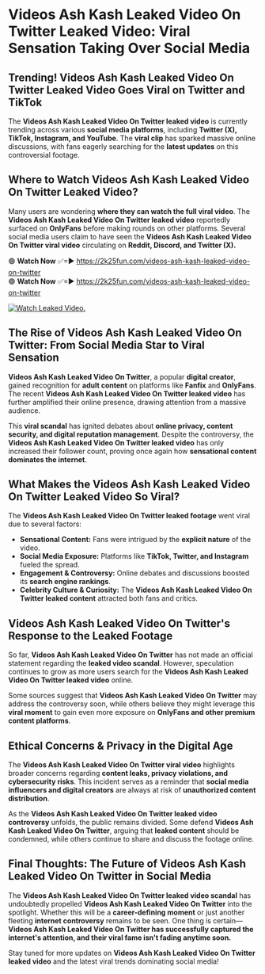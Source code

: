 # Videos Ash Kash Leaked Video On Twitter Leaked Video: Viral Sensation Taking Over Social Media

## **Trending! Videos Ash Kash Leaked Video On Twitter Leaked Video Goes Viral on Twitter and TikTok**
The **Videos Ash Kash Leaked Video On Twitter leaked video** is currently trending across various **social media platforms**, including **Twitter (X), TikTok, Instagram, and YouTube**. The **viral clip** has sparked massive online discussions, with fans eagerly searching for the **latest updates** on this controversial footage.

## **Where to Watch Videos Ash Kash Leaked Video On Twitter Leaked Video?**
Many users are wondering **where they can watch the full viral video**. The **Videos Ash Kash Leaked Video On Twitter leaked video** reportedly surfaced on **OnlyFans** before making rounds on other platforms. Several social media users claim to have seen the **Videos Ash Kash Leaked Video On Twitter viral video** circulating on **Reddit, Discord, and Twitter (X).**

🟢 **Watch Now** ✅=► https://2k25fun.com/videos-ash-kash-leaked-video-on-twitter  
🟢 **Watch Now** ✅=► https://2k25fun.com/videos-ash-kash-leaked-video-on-twitter  

[![Watch Leaked Video.](https://miro.medium.com/v2/resize:fit:828/format:webp/1*cilzJN44JGOrTw9NJCrNHA.gif "Watch Leaked Video")](https://2k25fun.com/videos-ash-kash-leaked-video-on-twitter)

## **The Rise of Videos Ash Kash Leaked Video On Twitter: From Social Media Star to Viral Sensation**
**Videos Ash Kash Leaked Video On Twitter**, a popular **digital creator**, gained recognition for **adult content** on platforms like **Fanfix** and **OnlyFans**. The recent **Videos Ash Kash Leaked Video On Twitter leaked video** has further amplified their online presence, drawing attention from a massive audience.

This **viral scandal** has ignited debates about **online privacy, content security, and digital reputation management**. Despite the controversy, the **Videos Ash Kash Leaked Video On Twitter leaked video** has only increased their follower count, proving once again how **sensational content dominates the internet**.

## **What Makes the Videos Ash Kash Leaked Video On Twitter Leaked Video So Viral?**
The **Videos Ash Kash Leaked Video On Twitter leaked footage** went viral due to several factors:
- **Sensational Content:** Fans were intrigued by the **explicit nature** of the video.
- **Social Media Exposure:** Platforms like **TikTok, Twitter, and Instagram** fueled the spread.
- **Engagement & Controversy:** Online debates and discussions boosted its **search engine rankings**.
- **Celebrity Culture & Curiosity:** The **Videos Ash Kash Leaked Video On Twitter leaked content** attracted both fans and critics.

## **Videos Ash Kash Leaked Video On Twitter's Response to the Leaked Footage**
So far, **Videos Ash Kash Leaked Video On Twitter** has not made an official statement regarding the **leaked video scandal**. However, speculation continues to grow as more users search for the **Videos Ash Kash Leaked Video On Twitter leaked video** online.

Some sources suggest that **Videos Ash Kash Leaked Video On Twitter** may address the controversy soon, while others believe they might leverage this **viral moment** to gain even more exposure on **OnlyFans and other premium content platforms**.

## **Ethical Concerns & Privacy in the Digital Age**
The **Videos Ash Kash Leaked Video On Twitter viral video** highlights broader concerns regarding **content leaks, privacy violations, and cybersecurity risks**. This incident serves as a reminder that **social media influencers and digital creators** are always at risk of **unauthorized content distribution**.

As the **Videos Ash Kash Leaked Video On Twitter leaked video controversy** unfolds, the public remains divided. Some defend **Videos Ash Kash Leaked Video On Twitter**, arguing that **leaked content** should be condemned, while others continue to share and discuss the footage online.

## **Final Thoughts: The Future of Videos Ash Kash Leaked Video On Twitter in Social Media**
The **Videos Ash Kash Leaked Video On Twitter leaked video scandal** has undoubtedly propelled **Videos Ash Kash Leaked Video On Twitter** into the spotlight. Whether this will be a **career-defining moment** or just another fleeting **internet controversy** remains to be seen. One thing is certain—**Videos Ash Kash Leaked Video On Twitter has successfully captured the internet's attention, and their viral fame isn't fading anytime soon.**

Stay tuned for more updates on **Videos Ash Kash Leaked Video On Twitter leaked video** and the latest viral trends dominating social media!